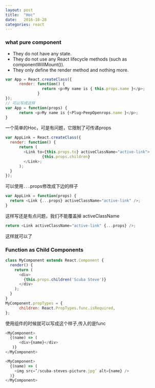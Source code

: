 ```yaml
---
layout: post
title:  "Hoc"
date:   2016-10-28
categories: react
---
```


### what pure component

* They do not have any state.
* They do not use any React lifecycle methods (such as componentWillMount()).
* They only define the render method and nothing more.

```js
var App = React.createClass({
      render: function() {
                return <p>My name is { this.props.name }</p>;
              }
});
// 可以写成这样
var App = function(props) {
      return <p>My name is {<Plug>PeepOpenrops.name }</p>;
}
```

一个简单的Hoc，可是有问题，它限制了可传递props

```js
var AppLink = React.createClass({  
  render: function() {  
      return (
        <Link to={this.props.to} activeClassName="active-link">
                {this.props.children}
        </Link>;
      );
  }
});
```

可以使用`...`props修改成下边的样子

```js
var AppLink = function(props) {
  return <Link {...props} activeClassName="active-link" />;
}
```

这样写还是有点问题，我们不能覆盖掉 activeClassName   

```js
return <Link activeClassName="active-link" {...props} />;
```

这样就可以了

### Function as Child Components

```js
class MyComponent extends React.Component { 
  render() {
    return (
      <div>
        {this.props.children('Scuba Steve')}
      </div>
    );
  }
}
MyComponent.propTypes = {
      children: React.PropTypes.func.isRequired,
};
```

使用组件的时候就可以写成这个样子,传入的是func

```js
<MyComponent>
  {(name) => (
      <div>{name}</div>
   )}
</MyComponent>

<MyComponent>
  {(name) => (
    <img src=’/scuba-steves-picture.jpg’ alt={name} />
  )}
</MyComponent>
```

